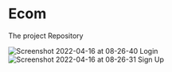 # Ecom
The project Repository

![Screenshot 2022-04-16 at 08-26-40 Login](https://user-images.githubusercontent.com/82175847/163658867-bb257e4b-6d1b-4291-82da-6913ef79dc1f.png)
![Screenshot 2022-04-16 at 08-26-31 Sign Up](https://user-images.githubusercontent.com/82175847/163658868-6ed182df-eeaf-410f-8a3e-742bb9071803.png)
